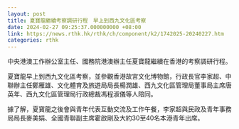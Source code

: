 ```yaml
---
layout: post
title: 夏寶龍繼續考察調研行程　早上到西九文化區考察
date: 2024-02-27 09:25:37.000000000 +08:00
link: https://news.rthk.hk/rthk/ch/component/k2/1742025-20240227.htm
categories: rthk
---
```


中央港澳工作辦公室主任、國務院港澳辦主任夏寶龍繼續在香港的考察調研行程。

夏寶龍早上到西九文化區考察，並參觀香港故宮文化博物館，行政長官李家超、中聯辦主任鄭雁雄、文化體育及旅遊局局長楊潤雄、西九文化區管理局董事局主席唐英年、西九文化區管理局行政總裁馮程淑儀等人陪同。

據了解，夏寶龍之後會與青年代表互動交流及工作午餐，李家超與民政及青年事務局局長麥美娟、全國青聯副主席霍啟剛及大約30至40名本港青年出席。
